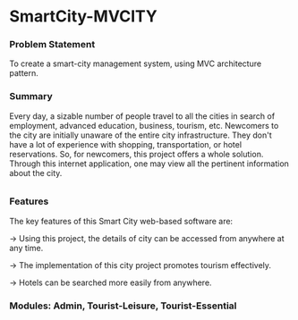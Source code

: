 # SmartCity-MVCITY

### Problem Statement
To create a smart-city management system, using MVC architecture pattern.
####
### Summary
Every day, a sizable number of people travel to all the cities in search of employment, advanced education, business, tourism, etc. Newcomers to the city are initially unaware of the entire city infrastructure. They don't have a lot of experience with shopping, transportation, or hotel reservations. So, for newcomers, this project offers a whole solution. Through this internet application, one may view all the pertinent information about the city.
######
###	Features

The key features of this Smart City web-based software are:

->	Using this project, the details of city can be accessed from anywhere at any time.

->	The implementation of this city project promotes tourism effectively.

->	Hotels can be searched more easily from anywhere.
####
###	Modules: Admin, Tourist-Leisure, Tourist-Essential
####
